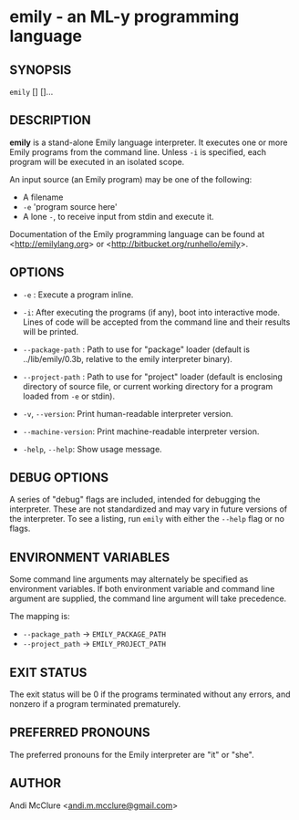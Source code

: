 emily - an ML-y programming language
====================================

## SYNOPSIS

`emily` [<options>] [<input-source>]...

## DESCRIPTION

**emily** is a stand-alone Emily language interpreter. It executes one or more Emily programs from the command line. Unless `-i` is specified, each program will be executed in an isolated scope.

An input source (an Emily program) may be one of the following:

- A filename
- `-e` 'program source here'
- A lone `-`, to receive input from stdin and execute it.

Documentation of the Emily programming language can be found at <br><<http://emilylang.org>> or <<http://bitbucket.org/runhello/emily>>.

## OPTIONS

  * `-e` <source>:
    Execute a program inline.

  * `-i`:
    After executing the programs (if any), boot into interactive mode. Lines of code will be accepted from the command line and their results will be printed.

  * `--package-path` <path>:
    Path to use for "package" loader (default is ../lib/emily/0.3b, relative to the emily interpreter binary).

  * `--project-path` <path>:
    Path to use for "project" loader (default is enclosing directory of source file, or current working directory for a program loaded from `-e` or stdin).

  * `-v`, `--version`:
    Print human-readable interpreter version.

  * `--machine-version`:
    Print machine-readable interpreter version.

  * `-help`, `--help`:
    Show usage message.

## DEBUG OPTIONS

A series of "debug" flags are included, intended for debugging the interpreter. These are not standardized and may vary in future versions of the interpreter. To see a listing, run `emily` with either the `--help` flag or no flags.

## ENVIRONMENT VARIABLES

Some command line arguments may alternately be specified as environment variables. If both environment variable and command line argument are supplied, the command line argument will take precedence.

The mapping is:

* `--package_path` -> `EMILY_PACKAGE_PATH`
* `--project_path` -> `EMILY_PROJECT_PATH`

## EXIT STATUS

The exit status will be 0 if the programs terminated without any errors, and nonzero if a program terminated prematurely.

## PREFERRED PRONOUNS

The preferred pronouns for the Emily interpreter are "it" or "she".

## AUTHOR

Andi McClure <andi.m.mcclure@gmail.com\>